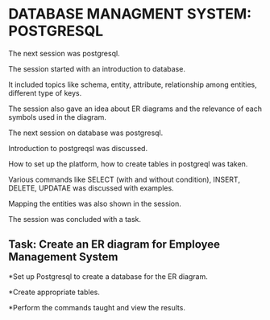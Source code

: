 # DATABASE MANAGMENT SYSTEM: POSTGRESQL

The next session was postgresql.

The session started with an introduction to database.

It included topics like schema, entity, attribute, relationship among entities, different type of keys.

The session also gave an idea about ER diagrams and the relevance of each symbols used in the diagram.

The next session on database was postgresql.

Introduction to postgreqsl was discussed.

How to set up the platform, how to create tables in postgreql was taken.

Various commands like SELECT (with and without condition), INSERT, DELETE, UPDATAE was discussed with examples.

Mapping the entities was also shown in the session.

The session was concluded with a task.

## Task: Create an ER diagram for Employee Management System

*Set up Postgresql to create a database for the ER diagram.

*Create appropriate tables.

*Perform the commands taught and view the results.

